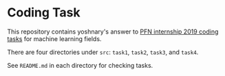 # Coding Task
This repository contains yoshnary's answer to [PFN internship 2019 coding tasks](https://github.com/pfnet/intern-coding-tasks) for machine learning fields.

There are four directories under `src`: `task1`, `task2`, `task3`, and `task4`.

See `README.md` in each directory for checking tasks.

